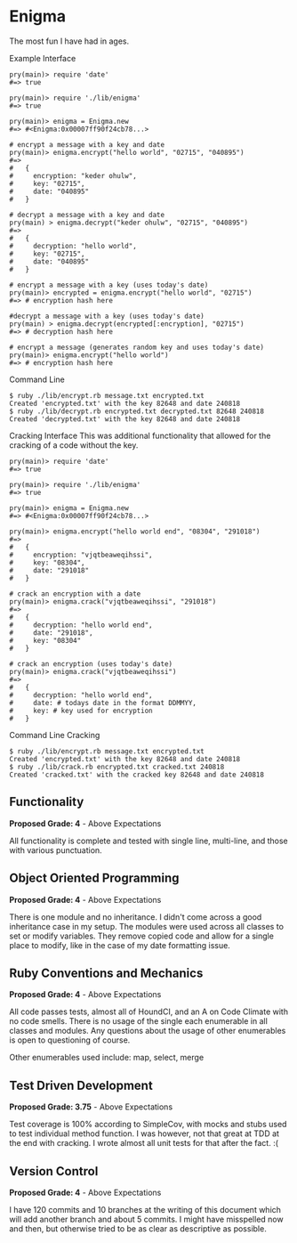 # Enigma
The most fun I have had in ages.

Example Interface
```
pry(main)> require 'date'
#=> true

pry(main)> require './lib/enigma'
#=> true

pry(main)> enigma = Enigma.new
#=> #<Enigma:0x00007ff90f24cb78...>

# encrypt a message with a key and date
pry(main)> enigma.encrypt("hello world", "02715", "040895")
#=>
#   {
#     encryption: "keder ohulw",
#     key: "02715",
#     date: "040895"
#   }

# decrypt a message with a key and date
pry(main) > enigma.decrypt("keder ohulw", "02715", "040895")
#=>
#   {
#     decryption: "hello world",
#     key: "02715",
#     date: "040895"
#   }

# encrypt a message with a key (uses today's date)
pry(main)> encrypted = enigma.encrypt("hello world", "02715")
#=> # encryption hash here

#decrypt a message with a key (uses today's date)
pry(main) > enigma.decrypt(encrypted[:encryption], "02715")
#=> # decryption hash here

# encrypt a message (generates random key and uses today's date)
pry(main)> enigma.encrypt("hello world")
#=> # encryption hash here

```
Command Line
```
$ ruby ./lib/encrypt.rb message.txt encrypted.txt
Created 'encrypted.txt' with the key 82648 and date 240818
$ ruby ./lib/decrypt.rb encrypted.txt decrypted.txt 82648 240818
Created 'decrypted.txt' with the key 82648 and date 240818
```
Cracking Interface
This was additional functionality that allowed for the cracking of a code without the key.
```
pry(main)> require 'date'
#=> true

pry(main)> require './lib/enigma'
#=> true

pry(main)> enigma = Enigma.new
#=> #<Enigma:0x00007ff90f24cb78...>

pry(main)> enigma.encrypt("hello world end", "08304", "291018")
#=>
#   {
#     encryption: "vjqtbeaweqihssi",
#     key: "08304",
#     date: "291018"
#   }

# crack an encryption with a date
pry(main)> enigma.crack("vjqtbeaweqihssi", "291018")
#=>
#   {
#     decryption: "hello world end",
#     date: "291018",
#     key: "08304"
#   }

# crack an encryption (uses today's date)
pry(main)> enigma.crack("vjqtbeaweqihssi")
#=>
#   {
#     decryption: "hello world end",
#     date: # todays date in the format DDMMYY,
#     key: # key used for encryption
#   }

```
Command Line Cracking
```
$ ruby ./lib/encrypt.rb message.txt encrypted.txt
Created 'encrypted.txt' with the key 82648 and date 240818
$ ruby ./lib/crack.rb encrypted.txt cracked.txt 240818
Created 'cracked.txt' with the cracked key 82648 and date 240818
```

## Functionality
**Proposed Grade: 4** - Above Expectations

All functionality is complete and tested with single line, multi-line, and those with various punctuation.

## Object Oriented Programming
**Proposed Grade: 4** - Above Expectations

There is one module and no inheritance. I didn't come across a good inheritance case in my setup. The modules were used across all classes to set or modify variables. They remove copied code and allow for a single place to modify, like in the case of my date formatting issue.

## Ruby Conventions and Mechanics
**Proposed Grade: 4** - Above Expectations

All code passes tests, almost all of HoundCI, and an A on Code Climate with no code smells. There is no usage of the single each enumerable in all classes and modules. Any questions about the usage of other enumerables is open to questioning of course.

Other enumerables used include: map, select, merge

## Test Driven Development
**Proposed Grade: 3.75** - Above Expectations

Test coverage is 100% according to SimpleCov, with mocks and stubs used to test individual method function. I was however, not that great at TDD at the end with cracking. I wrote almost all unit tests for that after the fact. :(

## Version Control
**Proposed Grade: 4** - Above Expectations

I have 120 commits and 10 branches at the writing of this document which will add another branch and about 5 commits. I might have misspelled now and then, but otherwise tried to be as clear as descriptive as possible.
